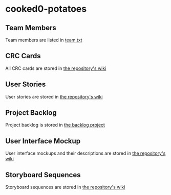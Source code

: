 # cooked0-potatoes

## Team Members

Team members are listed in [team.txt](/doc/team.txt)

## CRC Cards

All CRC cards are stored in [the repository's wiki](https://github.com/CMPUT301F24cooked0/cooked0-potatoes/wiki/CRC-Cards)

## User Stories

User stories are stored in [the repository's wiki](https://github.com/CMPUT301F24cooked0/cooked0-potatoes/wiki/User-Stories)

## Project Backlog

Project backlog is stored in [the backlog project](https://github.com/orgs/CMPUT301F24cooked0/projects/1)

## User Interface Mockup

User interface mockups and their descriptions are stored in [the repository's wiki](https://github.com/CMPUT301F24cooked0/cooked0-potatoes/wiki/UI-Mockup-Descriptions)

## Storyboard Sequences

Storyboard sequences are stored in [the repository's wiki](https://github.com/CMPUT301F24cooked0/cooked0-potatoes/wiki/Use-Case-Storyboard)
